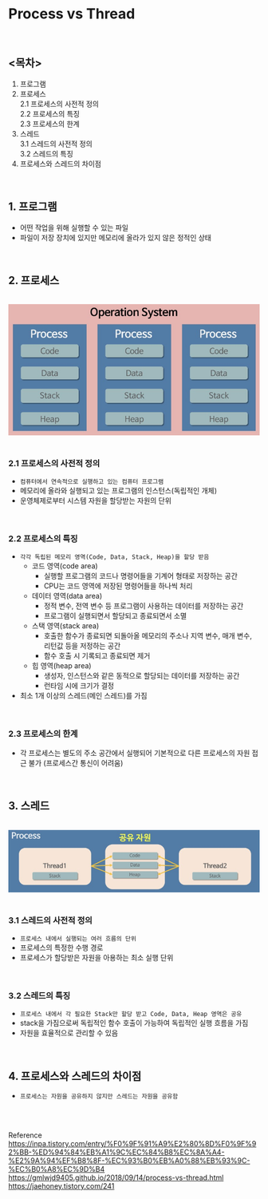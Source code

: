 # Process vs Thread

<br />

## <목차>
1. 프로그램  
2. 프로세스  
    2.1 프로세스의 사전적 정의  
    2.2 프로세스의 특징  
    2.3 프로세스의 한계  
3. 스레드  
    3.1 스레드의 사전적 정의  
    3.2 스레드의 특징  
4. 프로세스와 스레드의 차이점  


<br />

## 1. 프로그램
* 어떤 작업을 위해 실행할 수 있는 파일
* 파일이 저장 장치에 있지만 메모리에 올라가 있지 않은 정적인 상태
<br />

## 2. 프로세스

<br />

<div align='center'>   
    <img src="img/process_vs_thread_1.jpg" width="750px">
</div>

<br />

### 2.1 프로세스의 사전적 정의
* `컴퓨터에서 연속적으로 실행하고 있는 컴퓨터 프로그램`
* 메모리에 올라와 실행되고 있는 프로그램의 인스턴스(독립적인 개체)
* 운영체제로부터 시스템 자원을 할당받는 자원의 단위

<br />

### 2.2 프로세스의 특징
* `각각 독립된 메모리 영역(Code, Data, Stack, Heap)을 할당 받음`
    * 코드 영역(code area)
        * 실행할 프로그램의 코드나 명령어들을 기계어 형태로 저장하는 공간
        * CPU는 코드 영역에 저장된 명령어들을 하나씩 처리
    * 데이터 영역(data area)
        * 정적 변수, 전역 변수 등 프로그램이 사용하는 데이터를 저장하는 공간
        * 프로그램이 실행되면서 할당되고 종료되면서 소멸
    * 스택 영역(stack area)
        * 호출한 함수가 종료되면 되돌아올 메모리의 주소나 지역 변수, 매개 변수, 리턴값 등을 저정하는 공간
        * 함수 호출 시 기록되고 종료되면 제거
    * 힙 영역(heap area)
        * 생성자, 인스턴스와 같은 동적으로 할당되는 데이터를 저장하는 공간
        * 런타임 시에 크기가 결정
* 최소 1개 이상의 스레드(메인 스레드)를 가짐

<br />

### 2.3 프로세스의 한계
* 각 프로세스는 별도의 주소 공간에서 실행되어 기본적으로 다른 프로세스의 자원 접근 불가 (프로세스간 통신이 어려움)

<br />

## 3. 스레드

<br />

<div align='center'>   
    <img src="img/process_vs_thread_2.jpg" width="750px">
</div>

<br />

### 3.1 스레드의 사전적 정의
* `프로세스 내에서 실행되는 여러 흐름의 단위`
* 프로세스의 특정한 수행 경로
* 프로세스가 할당받은 자원을 아용하는 최소 실행 단위

<br />

### 3.2 스레드의 특징
* `프로세스 내에서 각 필요한 Stack만 할당 받고 Code, Data, Heap 영역은 공유`
* stack을 가짐으로써 독립적인 함수 호출이 가능하여 독립적인 실행 흐름을 가짐
* 자원을 효율적으로 관리할 수 있음

<br />

## 4. 프로세스와 스레드의 차이점
* `프로세스는 자원을 공유하지 않지만 스레드는 자원을 공유함`

<br /><br />

Reference  
https://inpa.tistory.com/entry/%F0%9F%91%A9%E2%80%8D%F0%9F%92%BB-%ED%94%84%EB%A1%9C%EC%84%B8%EC%8A%A4-%E2%9A%94%EF%B8%8F-%EC%93%B0%EB%A0%88%EB%93%9C-%EC%B0%A8%EC%9D%B4  
https://gmlwjd9405.github.io/2018/09/14/process-vs-thread.html  
https://jaehoney.tistory.com/241  


